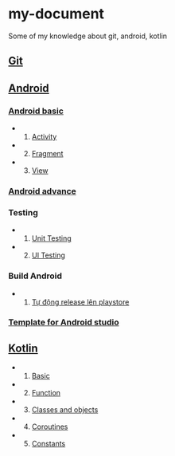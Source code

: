 # my-document
Some of my knowledge about git, android, kotlin


## [Git](./git)
## [Android](./android)
### [Android basic](./android/android-basic.md)
- 1. [Activity](./android/android-basic.md/#1-activity)
- 2. [Fragment](./android/android-basic.md/#2-fragment)
- 3. [View](./android/view.md)

### [Android advance](./android/android-advance.md)

### Testing
- 1. [Unit Testing](./android/testing/unit-testing.md)
- 2. [UI Testing](./android/testing/ui-testing.md)

### Build Android
- 1. [Tự động release lên playstore](./android/build/cd-android.md)

### [Template for Android studio](./android/template-android)

## [Kotlin](./kotlin)
- 1. [Basic](./kotlin/basic.md)
- 2. [Function](./kotlin/function.md)
- 3. [Classes and objects](./kotlin/classes-and-object.md)
- 4. [Coroutines](./kotlin/coroutines.md)
- 5. [Constants](./kotlin/constants.md)
